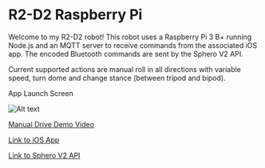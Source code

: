 # R2-D2 Raspberry Pi

Welcome to my R2-D2 robot! This robot uses a Raspberry Pi 3 B+ running Node.js and an MQTT server to receive commands from the associated iOS app.
The encoded Bluetooth commands are sent by the Sphero V2 API.

Current supported actions are manual roll in all directions with variable speed, turn dome and change stance (between tripod and bipod).

App Launch Screen

![Alt text](/Images/launch_screen.png?raw=true "Main Screen")

[Manual Drive Demo Video](https://youtu.be/7wxGOOxmoIk "Manual Drive Demo Video")

[Link to iOS App](https://github.com/acastles24/R2-D2_iOS_app "Link to iOS App")

[Link to Sphero V2 API](https://github.com/igbopie/spherov2.js/tree/be15b86fd40a0fbc414b4ce16dcdd51b14deb528 "Link to Sphero V2 API")
